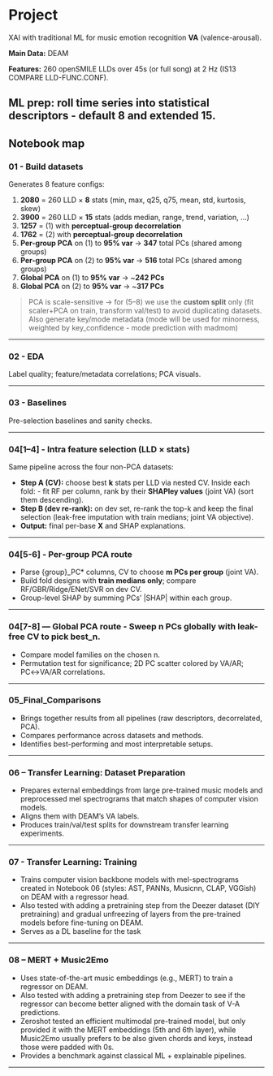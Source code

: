 # Project
XAI with traditional ML for music emotion recognition **VA** (valence-arousal).

**Main Data:** DEAM

**Features:** 260 openSMILE LLDs over 45s (or full song) at 2 Hz (IS13 COMPARE LLD-FUNC.CONF).

**ML prep:** roll time series into statistical descriptors - default **8** and extended **15**.
--- 
## Notebook map

### 01 - Build datasets
Generates 8 feature configs:

1) **2080** = 260 LLD × **8** stats (min, max, q25, q75, mean, std, kurtosis, skew)
2) **3900** = 260 LLD × **15** stats (adds median, range, trend, variation, …)
3) **1257** = (1) with **perceptual-group decorrelation**
4) **1762** = (2) with **perceptual-group decorrelation**
5) **Per-group PCA** on (1) to **95% var** → **347** total PCs (shared among groups)
6) **Per-group PCA** on (2) to **95% var** → **516** total PCs (shared among groups)
7) **Global PCA** on (1) to **95% var** → ~**242 PCs**
8) **Global PCA** on (2) to **95% var** → ~**317 PCs**

> PCA is scale-sensitive → for (5–8) we use the **custom split** only (fit scaler+PCA on train, transform val/test) to avoid duplicating datasets.
> Also generate key/mode metadata (mode will be used for minorness, weighted by key_confidence - mode prediction with madmom)

---

### 02 - EDA
Label quality; feature/metadata correlations; PCA visuals.

---

### 03 - Baselines
Pre-selection baselines and sanity checks.

---

### 04[1–4] - Intra feature selection (LLD × stats)
Same pipeline across the four non-PCA datasets: 
- **Step A (CV):** choose best **k** stats per LLD via nested CV. Inside each fold: - fit RF per column, rank by their **SHAPley values** (joint VA) (sort them descending).
- **Step B (dev re-rank):** on dev set, re-rank the top-k and keep the final selection (leak-free imputation with train medians; joint VA objective).
- **Output:** final per-base **X** and SHAP explanations.

---
### 04[5-6] - Per-group PCA route

- Parse {group}_PC* columns, CV to choose **m PCs per group** (joint VA).
- Build fold designs with **train medians only**; compare RF/GBR/Ridge/ENet/SVR on dev CV.
- Group-level SHAP by summing PCs’ |SHAP| within each group.

---

### 04[7-8] — Global PCA route - Sweep **n PCs** globally with leak-free CV to pick **best_n**.
- Compare model families on the chosen n.
- Permutation test for significance; 2D PC scatter colored by VA/AR; PC↔VA/AR correlations.

---
### 05_Final_Comparisons

- Brings together results from all pipelines (raw descriptors, decorrelated, PCA).
- Compares performance across datasets and methods.
- Identifies best-performing and most interpretable setups.

---
### 06 – Transfer Learning: Dataset Preparation

- Prepares external embeddings from large pre-trained music models and preprocessed mel spectrograms that match shapes of computer vision models.
- Aligns them with DEAM’s VA labels.
- Produces train/val/test splits for downstream transfer learning experiments.

---
### 07 - Transfer Learning: Training 

- Trains computer vision backbone models with mel-spectrograms created in Notebook 06 (styles: AST, PANNs, Musicnn, CLAP, VGGish) on DEAM with a regressor head.
- Also tested with adding a pretraining step from the Deezer dataset (DIY pretraining) and gradual unfreezing of layers from the pre-trained models before fine-tuning on DEAM.
- Serves as a DL baseline for the task

---
### 08 – MERT + Music2Emo

- Uses state-of-the-art music embeddings (e.g., MERT) to train a regressor on DEAM.
- Also tested with adding a pretraining step from Deezer to see if the regressor can become better aligned with the domain task of V-A predictions.
- Zeroshot tested an efficient multimodal pre-trained model, but only provided it with the MERT embeddings (5th and 6th layer), while Music2Emo usually prefers to be also given chords and keys, instead those were padded with 0s.
- Provides a benchmark against classical ML + explainable pipelines.
---
